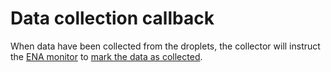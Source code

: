 # Data collection callback

When data have been collected from the droplets, 
the collector will instruct the [ENA monitor](../ENA_monitor/overview.md) to 
[mark the data as collected](../ENA_monitor/data_collected.md).
